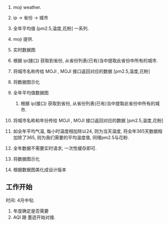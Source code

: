 1. moji weather.
2. ip -> 省份 -> 城市
3. 全年平均值 [pm2.5,温度,花粉] 一系列.
4. moji 提供.


1. 实时数据图
  1. 根据 ip(接口) 获取到省份, 从省份列表(已有)当中提取此省份中所有的城市.
  2. 将城市名称传给 MOJI , MOJI 接口返回对应的数据 [pm2.5,温度,花粉]
  3. 将数据图示化

2. 全年平均值数据图
	1. 根据 ip(接口) 获取到省份, 从省份列表(已有)当中提取此省份中所有的城市.
  2. 将城市名称和年份传给 MOJI , MOJI 接口返回对应的数据 [pm2.5,温度,花粉]
  3. 如全年平均气温, 每小时温度相加除以24, 则为当天温度, 将全年365天数据相加除了365, 则为我们需要的平均温度值, 同理pm2.5与花粉.
  4. 全年数据不需要实时请求, 一次性缓存即可.
  5. 将数据图示化
  6. 根据数据图美化成设计版本



## 工作开始

时间: 4月中旬.

1. 年度确定是否需要
2. AQI 跟 墨迹开始对接.